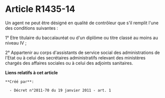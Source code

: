 # Article R1435-14

Un agent ne peut être désigné en qualité de contrôleur que s'il remplit l'une des conditions suivantes : 

1° Etre titulaire du baccalauréat ou d'un diplôme ou titre classé au moins au niveau IV ; 

2° Appartenir au corps d'assistants de service social des administrations de l'Etat ou à celui des secrétaires administratifs
relevant des ministères chargés des affaires sociales ou à celui des adjoints sanitaires.

**Liens relatifs à cet article**

	**Créé par**:

	  - Décret n°2011-70 du 19 janvier 2011 - art. 1
